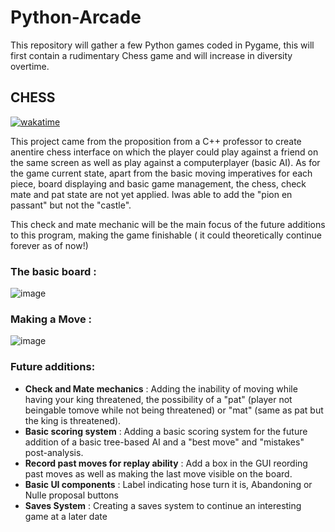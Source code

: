 # Python-Arcade
 This repository will gather a few Python games coded in Pygame, this will first contain a rudimentary Chess game and will increase in diversity overtime.


## CHESS
[![wakatime](https://wakatime.com/badge/user/d1fb42e6-38e1-489b-a7b0-fa05747ea94a/project/b22950de-2dcd-4cbf-8e57-2cf629725789.svg)](https://wakatime.com/badge/user/d1fb42e6-38e1-489b-a7b0-fa05747ea94a/project/b22950de-2dcd-4cbf-8e57-2cf629725789)

This project came from the proposition from a C++ professor to create anentire chess interface on which the player could play against a friend on the same screen as well as play against a computerplayer (basic AI). As for the game current state, apart from the basic moving imperatives for each piece, board displaying and basic game management, the chess, check mate and pat state are not yet applied. Iwas able to add the "pion en passant" but not the "castle".

This check and mate mechanic will be the main focus of the future additions to this program, making the game finishable ( it could theoretically continue forever as of now!)

### The basic board :
![image](https://user-images.githubusercontent.com/80796115/142261275-e86ab50a-b506-4a3a-9aac-1c8b953e7f44.png)

### Making a Move :

![image](https://user-images.githubusercontent.com/80796115/142261526-856c4567-a953-44c2-841a-9eb6d2fecb52.png)

### Future additions:

- **Check and Mate mechanics** : Adding the inability of moving while having your king threatened, the possibility of a "pat" (player not beingable tomove while not being threatened) or "mat" (same as pat but the king is threatened).
- **Basic scoring system** : Adding a basic scoring system for the future addition of a basic tree-based AI and a "best move" and "mistakes" post-analysis.
- **Record past moves for replay ability** : Add a box in the GUI reording past moves as well as making the last move visible on the board.
- **Basic UI components** : Label indicating hose turn it is, Abandoning or Nulle proposal buttons
- **Saves System** : Creating a saves system to continue an interesting game at a later date
